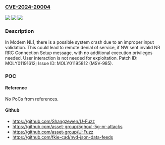 ### [CVE-2024-20004](https://cve.mitre.org/cgi-bin/cvename.cgi?name=CVE-2024-20004)
![](https://img.shields.io/static/v1?label=Product&message=MT2735%2C%20MT6297%2C%20MT6833%2C%20MT6853%2C%20MT6855%2C%20MT6873%2C%20MT6875%2C%20MT6875T%2C%20MT6877%2C%20MT6880%2C%20MT6883%2C%20MT6885%2C%20MT6889%2C%20MT6890%2C%20MT6891%2C%20MT6893%2C%20MT8675%2C%20MT8791%2C%20MT8791T%2C%20MT8797&color=blue)
![](https://img.shields.io/static/v1?label=Version&message=%3D%20Modem%20NR15%20&color=brighgreen)
![](https://img.shields.io/static/v1?label=Vulnerability&message=Denial%20of%20Service&color=brighgreen)

### Description

In Modem NL1, there is a possible system crash due to an improper input validation. This could lead to remote denial of service, if NW sent invalid NR RRC Connection Setup message, with no additional execution privileges needed. User interaction is not needed for exploitation. Patch ID: MOLY01191612; Issue ID: MOLY01195812 (MSV-985).

### POC

#### Reference
No PoCs from references.

#### Github
- https://github.com/Shangzewen/U-Fuzz
- https://github.com/asset-group/5ghoul-5g-nr-attacks
- https://github.com/asset-group/U-Fuzz
- https://github.com/fkie-cad/nvd-json-data-feeds

